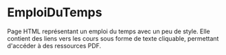 # EmploiDuTemps
Page HTML représentant un emploi du temps avec un peu de style. Elle contient des liens vers les cours sous forme de texte cliquable, permettant d'accéder à des ressources PDF.

